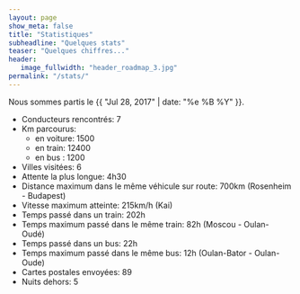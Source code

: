 ```yaml
---
layout: page
show_meta: false
title: "Statistiques"
subheadline: "Quelques stats"
teaser: "Quelques chiffres..."
header:
   image_fullwidth: "header_roadmap_3.jpg"
permalink: "/stats/"
---
```


Nous sommes partis le {{ "Jul 28, 2017" | date: "%e %B %Y" }}.

<ul>
<li>Conducteurs rencontrés: 7</li>
<li>Km parcourus: 
<ul>
<li>en voiture: 1500</li>
<li>en train: 12400</li>
<li>en bus : 1200</li>
</ul>
</li>
<li>Villes visitées: 6</li>
<li>Attente la plus longue: 4h30</li>
<li>Distance maximum dans le même véhicule sur route: 700km (Rosenheim - Budapest)</li>
<li>Vitesse maximum atteinte: 215km/h (Kai)</li>
<li>Temps passé dans un train: 202h</li>
<li>Temps maximum passé dans le même train: 82h (Moscou - Oulan-Oudé)</li>
<li>Temps passé dans un bus: 22h</li>
<li>Temps maximum passé dans le même bus: 12h (Oulan-Bator - Oulan-Oude)</li>
<li>Cartes postales envoyées: 89</li>
<li>Nuits dehors: 5</li>
</ul>
